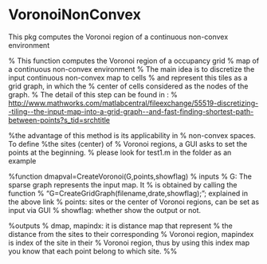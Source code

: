 # VoronoiNonConvex
This pkg computes the Voronoi region of a continuous non-convex environment

% This function computes the Voronoi region of a occupancy grid
%  map of a continuous non-convex environment
% The main idea is to discretize the input continuous non-convex map to cells 
% and represent this tiles as a grid graph, in which the 
% center of cells considered as the nodes of the graph. 
% The detail of this step can be found in : 
% http://www.mathworks.com/matlabcentral/fileexchange/55519-discretizing--tiling--the-input-map-into-a-grid-graph--and-fast-finding-shortest-path-between-points?s_tid=srchtitle

%the advantage of this method is its applicability in
% non-convex spaces. To define %the sites (center) of 
% Voronoi regions, a GUI asks to set the points at the beginning.
% please look for test1.m in the folder as an example 

%function dmapval=CreateVoronoi(G,points,showflag)
% inputs
% G: The sparse graph represents the input map. It 
% is obtained by calling the function 
% “G=CreateGridGraph(filename,drate,showflag);”; explained in the above link
% points: sites or the center of Voronoi regions, can be set as input via GUI
% showflag: whether show the output or not.
 
%outputs
% dmap, mapindx: it is distance map that represent
% the distance from the sites to their corresponding 
% Voronoi region, mapindex is index of the site in their 
% Voronoi region, thus by using this index map you know that each point belong to which site.
%%
